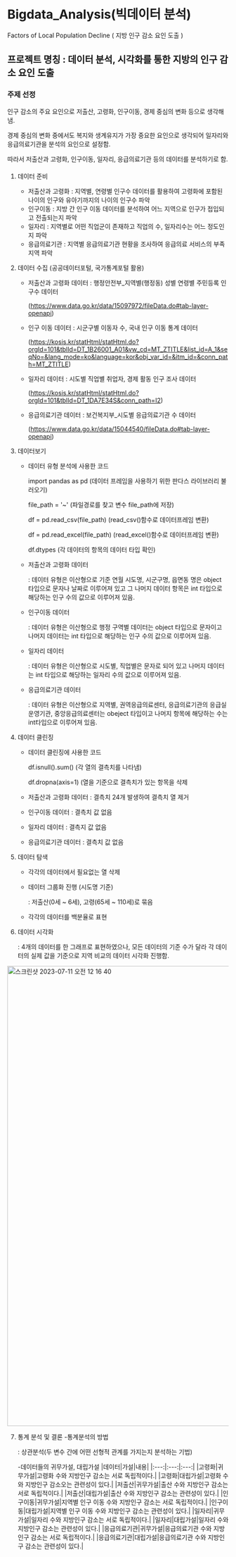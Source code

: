 # Bigdata_Analysis(빅데이터 분석)
Factors of Local Population Decline ( 지방 인구 감소 요인 도출 )

## 프로젝트 명칭 : 데이터 분석, 시각화를 통한 지방의 인구 감소 요인 도출

### 주제 선정
인구 감소의 주요 요인으로 저출산, 고령화, 인구이동, 경제 중심의 변화 등으로 생각해냄.

경제 중심의 변화 중에서도 복지와 생계유지가 가장 중요한 요인으로 생각되어 일자리와 응급의료기관을 분석의 요인으로 설정함.

따라서 저출산과 고령화, 인구이동, 일자리, 응급의료기관 등의 데이터를 분석하기로 함.

####
1. 데이터 준비
   - 저출산과 고령화 : 지역별, 연령별 인구수 데이터를 활용하여 고령화에 포함된 나이의 인구와 유아기까지의 나이의 인구수 파악
   - 인구이동 : 지방 간 인구 이동 데이터를 분석하여 어느 지역으로 인구가 접입되고 전출되는지 파악
   - 일자리 : 지역별로 어떤 직업군이 존재하고 직업의 수, 일자리수는 어느 정도인지 파악
   - 응급의료기관 : 지역별 응급의료기관 현황을 조사하여 응급의료 서비스의 부족 지역 파악

2. 데이터 수집 (공공데이터포털, 국가통계포털 활용)
   - 저출산과 고령화 데이터 : 행정안전부_지역별(행정동) 성별 연령별 주민등록 인구수 데이터

     (https://www.data.go.kr/data/15097972/fileData.do#tab-layer-openapi)
   - 인구 이동 데이터 : 시군구별 이동자 수, 국내 인구 이동 통계 데이터

     (https://kosis.kr/statHtml/statHtml.do?orgId=101&tblId=DT_1B26001_A01&vw_cd=MT_ZTITLE&list_id=A_1&seqNo=&lang_mode=ko&language=kor&obj_var_id=&itm_id=&conn_path=MT_ZTITLE)
   - 일자리 데이터 : 시도별 직업별 취업자, 경제 활동 인구 조사 데이터

     (https://kosis.kr/statHtml/statHtml.do?orgId=101&tblId=DT_1DA7E34S&conn_path=I2)
   - 응급의료기관 데이터 : 보건복지부_시도별 응급의료기관 수 데이터  

     (https://www.data.go.kr/data/15044540/fileData.do#tab-layer-openapi)
   
3. 데이터보기
   - 데이터 유형 분석에 사용한 코드

     import pandas as pd (데이터 프레임을 사용하기 위한 판다스 라이브러리 불러오기)
     
     file_path = '~' (파일경로를 찾고 변수 file_path에 저장)
     
     df = pd.read_csv(file_path) (read_csv()함수로 데이터프레임 변환)
     
     df = pd.read_excel(file_path) (read_excel()함수로 데이터프레임 변환)
     
     df.dtypes (각 데이터의 항목의 데이터 타입 확인)

   - 저출산과 고령화 데이터
     
     : 데이터 유형은 이산형으로 기준 연월 시도명, 시군구명, 읍면동 명은 object 타입으로 문자나 날짜로 이루어져 있고 그 나머지 데이터 항목은 int 타입으로 해당하는 인구 수의 값으로 이루어져 있음.

   - 인구이동 데이터
     
     : 데이터 유형은 이산형으로 행정 구역별 데이터는 object 타입으로 문자이고 나머지 데이터는 int 타입으로 해당하는 인구 수의 값으로 이루어져 있음.

   - 일자리 데이터

     : 데이터 유형은 이산형으로 시도별, 직업별은 문자로 되어 있고 나머지 데이터는 int 타입으로 해당하는 일자리 수의 값으로 이루어져 있음. 

   - 응급의료기관 데이터
     
     : 데이터 유형은 이산형으로 지역별, 권역응급의료센터, 응급의료기관의 응급실 운영기관, 중앙응급의료센터는 obeject 타입이고 나머지 항목에 해당하는 수는 int타입으로 이루어져 있음.


4. 데이터 클린징
   - 데이터 클린징에 사용한 코드

     df.isnull().sum() (각 열의 결측치를 나타냄)

     df.dropna(axis=1) (열을 기준으로 결측치가 있는 항목을 삭제

   - 저출산과 고령화 데이터 : 결측치 24개 발생하여 결측치 열 제거
   - 인구이동 데이터 : 결측치 값 없음
   - 일자리 데이터 : 결측지 값 없음
   - 응급의료기관 데이터 : 결측치 값 없음

5. 데이터 탐색
   - 각각의 데이터에서 필요없는 열 삭제
   - 데이터 그룹화 진행 (시도명 기준)

     : 저출산(0세 ~ 6세), 고령(65세 ~ 110세)로 묶음

   - 각각의 데이터를 백분율로 표현

6. 데이터 시각화

   : 4개의 데이터를 한 그래프로 표현하였으나, 모든 데이터의 기준 수가 달라 각 데이터의 실제 값을 기준으로 지역 비교의 데이터 시각화 진행함.
<img width="1045" alt="스크린샷 2023-07-11 오전 12 16 40" src="https://github.com/Seong-A/Bigdata_Analysis/assets/83965377/019586b5-4cc9-4b32-a33a-6561a6bdbd1a">

7. 통계 분석 및 결론 -통계분석의 방법

   : 상관분석(두 변수 간에 어떤 선형적 관계를 가지는지 분석하는 기법)

   -데이터들의 귀무가설, 대립가설
   |데이터|가설|내용|
   |:---:|:---:|:---:|
   |고령화|귀무가설|고령화 수와 지방인구 감소는 서로 독립적이다.|
   |고령화|대립가설|고령화 수와 지방인구 감소오는 관련성이 있다.|
   |저출산|귀무가설|출산 수와 지방인구 감소는 서로 독립적이다.|
   |저출산|대립가설|출산 수와 지방인구 감소는 관련성이 있다.|
   |인구이동|귀무가설|지역별 인구 이동 수와 지방인구 감소는 서로 독립적이다.|
   |인구이동|대립가설|지역별 인구 이동 수와 지방인구 감소는 관련성이 있다.|
   |일자리|귀무가설|일자리 수와 지방인구 감소는 서로 독립적이다.|
   |일자리|대립가설|일자리 수와 지방인구 감소는 관련성이 있다.|
   |응급의료기관|귀무가설|응급의료기관 수와 지방인구 감소는 서로 독립적이다.|
   |응급의료기관|대립가설|응급의료기관 수와 지방인구 감소는 관련성이 있다.|

